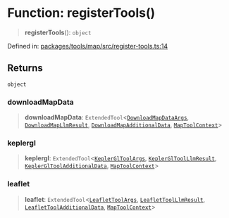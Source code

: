# Function: registerTools()

> **registerTools**(): `object`

Defined in: [packages/tools/map/src/register-tools.ts:14](https://github.com/GeoDaCenter/openassistant/blob/37d127dc7a76d6b5cf9de906c055e4c904e3dfed/packages/tools/map/src/register-tools.ts#L14)

## Returns

`object`

### downloadMapData

> **downloadMapData**: `ExtendedTool`\<[`DownloadMapDataArgs`](../type-aliases/DownloadMapDataArgs.md), [`DownloadMapLlmResult`](../type-aliases/DownloadMapLlmResult.md), [`DownloadMapAdditionalData`](../type-aliases/DownloadMapAdditionalData.md), [`MapToolContext`](../type-aliases/MapToolContext.md)\>

### keplergl

> **keplergl**: `ExtendedTool`\<[`KeplerGlToolArgs`](../type-aliases/KeplerGlToolArgs-1.md), [`KeplerGlToolLlmResult`](../type-aliases/KeplerGlToolLlmResult.md), [`KeplerGlToolAdditionalData`](../type-aliases/KeplerGlToolAdditionalData.md), [`MapToolContext`](../type-aliases/MapToolContext.md)\>

### leaflet

> **leaflet**: `ExtendedTool`\<[`LeafletToolArgs`](../type-aliases/LeafletToolArgs.md), [`LeafletToolLlmResult`](../type-aliases/LeafletToolLlmResult.md), [`LeafletToolAdditionalData`](../type-aliases/LeafletToolAdditionalData.md), [`MapToolContext`](../type-aliases/MapToolContext.md)\>

